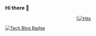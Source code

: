 ### Hi there 👋


  <div align=center>
	
  [[![Hits](https://hits.seeyoufarm.com/api/count/incr/badge.svg?url=https%3A%2F%2Fgithub.com%2Fonxmoreplz&count_bg=%2379C83D&title_bg=%23FDAB09&icon=&icon_color=%23E7E7E7&title=hits&edge_flat=false)](https://hits.seeyoufarm.com) 
	
  </div>
  
  [![Tech Blog Badge](http://img.shields.io/badge/-Tech%20blog-black?style=flat-square&logo=github&link=https://zzsza.github.io/)](https://zzsza.github.io/)
<!--
**onxmoreplz/onxmoreplz** is a ✨ _special_ ✨ repository because its `README.md` (this file) appears on your GitHub profile.

Here are some ideas to get you started:

- 🔭 I’m currently working on ...
- 🌱 I’m currently learning ...
- 👯 I’m looking to collaborate on ...
- 🤔 I’m looking for help with ...
- 💬 Ask me about ...
- 📫 How to reach me: ...
- 😄 Pronouns: ...
- ⚡ Fun fact: ...
-->
